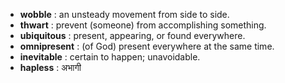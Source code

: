 - **wobble** : an unsteady movement from side to side.
- **thwart** : prevent (someone) from accomplishing something.
- **ubiquitous** : present, appearing, or found everywhere.
- **omnipresent** : (of God) present everywhere at the same time.
- **inevitable** : certain to happen; unavoidable.
- **hapless** : अभागी
